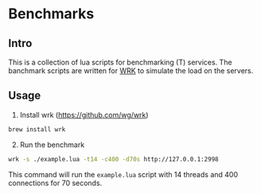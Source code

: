 # Benchmarks

## Intro

This is a collection of lua scripts for benchmarking (T) services. The banchmark scripts are written for [WRK](https://github.com/wg/wrk) to simulate the load on the servers.

## Usage

1. Install wrk (https://github.com/wg/wrk)

```bash
brew install wrk
```

2. Run the benchmark

```bash
wrk -s ./example.lua -t14 -c400 -d70s http://127.0.0.1:2998
```

This command will run the `example.lua` script with 14 threads and 400 connections for 70 seconds.